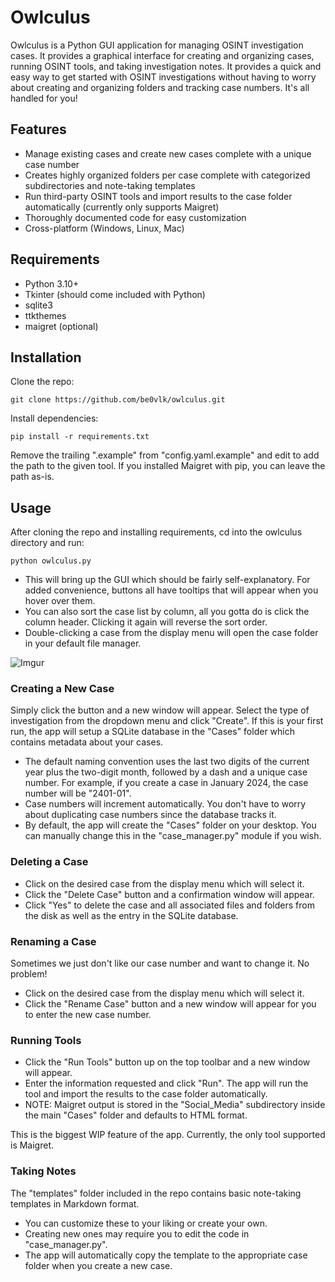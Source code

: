 # Owlculus

Owlculus is a Python GUI application for managing OSINT investigation cases. It provides a graphical interface for creating and organizing cases, running OSINT tools, and taking investigation notes.
It provides a quick and easy way to get started with OSINT investigations without having to worry about creating and organizing folders and tracking case numbers. It's all handled for you!


## Features

- Manage existing cases and create new cases complete with a unique case number
- Creates highly organized folders per case complete with categorized subdirectories and note-taking templates 
- Run third-party OSINT tools and import results to the case folder automatically (currently only supports Maigret)
- Thoroughly documented code for easy customization
- Cross-platform (Windows, Linux, Mac)

## Requirements

- Python 3.10+
- Tkinter (should come included with Python)
- sqlite3 
- ttkthemes
- maigret (optional)

## Installation

Clone the repo:

```git clone https://github.com/be0vlk/owlculus.git ```

Install dependencies:

```pip install -r requirements.txt```

Remove the trailing ".example" from "config.yaml.example" and edit to add the path to the given tool. If you installed Maigret with pip, you can leave the path as-is.

## Usage

After cloning the repo and installing requirements, cd into the owlculus directory and run:

```python owlculus.py```

- This will bring up the GUI which should be fairly self-explanatory. For added convenience, buttons all have tooltips that will appear when you hover over them.<br>
- You can also sort the case list by column, all you gotta do is click the column header. Clicking it again will reverse the sort order.
- Double-clicking a case from the display menu will open the case folder in your default file manager.

![Imgur](https://i.imgur.com/1dtmhhj.png)

### Creating a New Case

Simply click the button and a new window will appear. Select the type of investigation from the dropdown menu and click "Create". If this is your first run, the app will setup a SQLite database in the "Cases" folder which contains metadata about your cases.<br>
- The default naming convention uses the last two digits of the current year plus the two-digit month, followed by a dash and a unique case number. For example, if you create a case in January 2024, the case number will be "2401-01".
- Case numbers will increment automatically. You don't have to worry about duplicating case numbers since the database tracks it.
- By default, the app will create the "Cases" folder on your desktop. You can manually change this in the "case_manager.py" module if you wish.

### Deleting a Case

- Click on the desired case from the display menu which will select it. 
- Click the "Delete Case" button and a confirmation window will appear. 
- Click "Yes" to delete the case and all associated files and folders from the disk as well as the entry in the SQLite database.

### Renaming a Case

Sometimes we just don't like our case number and want to change it. No problem!

- Click on the desired case from the display menu which will select it.
- Click the "Rename Case" button and a new window will appear for you to enter the new case number.

### Running Tools

- Click the "Run Tools" button up on the top toolbar and a new window will appear.
- Enter the information requested and click "Run". The app will run the tool and import the results to the case folder automatically.
- NOTE: Maigret output is stored in the "Social_Media" subdirectory inside the main "Cases" folder and defaults to HTML format.

This is the biggest WIP feature of the app. Currently, the only tool supported is Maigret.

### Taking Notes

The "templates" folder included in the repo contains basic note-taking templates in Markdown format. 

- You can customize these to your liking or create your own. 
- Creating new ones may require you to edit the code in "case_manager.py". 
- The app will automatically copy the template to the appropriate case folder when you create a new case.
